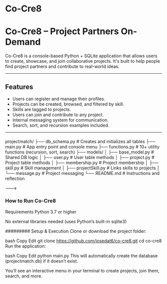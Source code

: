 # Co-Cre8

# Co-Cre8 – Project Partners On-Demand

Co-Cre8 is a console-based Python + SQLite application that allows users to create, showcase, and join collaborative projects. It's built to help people find project partners and contribute to real-world ideas.

---

## Features

- Users can register and manage their profiles.
- Projects can be created, browsed, and filtered by skill.
- Skills are tagged to projects.
- Users can join and contribute to any project.
- Internal messaging system for communication.
- Search, sort, and recursion examples included.

---

####
projectmatch/
├── db_schema.py           # Creates and initializes all tables
├── main.py                # App entry point and console menu
├── functions.py           # 10+ utility functions (recursion, sort, search)
├── models/
│   ├── base_model.py      # Shared DB logic
│   ├── user.py            # User table methods
│   ├── project.py         # Project table methods
│   ├── membership.py      # Project membership
│   ├── skill.py           # Skill management
│   ├── projectSkill.py    # Links skills to projects
│   └── message.py         # Project messaging
└── README.md              # Instructions and reflection


 --->
### How to Run Co-Cre8
Requirements
Python 3.7 or higher

No external libraries needed (uses Python’s built-in sqlite3)

######### Setup & Execution
Clone or download the project folder:

bash
Copy
Edit
git clone https://github.com/josedat6/co-cre8.git
cd co-cre8
Run the application:

bash
Copy
Edit
python main.py
This will automatically create the database (projectmatch.db) if it doesn’t exist.

You’ll see an interactive menu in your terminal to create projects, join them, search, and more.

